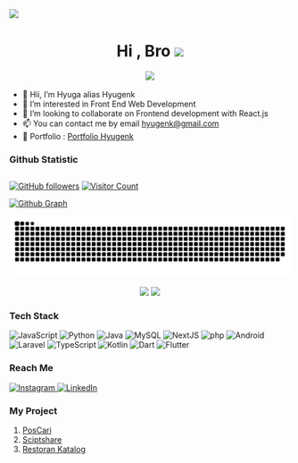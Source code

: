 <img src="https://github.com/halfrost/halfrost/blob/master/icons/header_1.png">

<h1  align="center">Hi , Bro <img src="https://media.giphy.com/media/hvRJCLFzcasrR4ia7z/giphy.gif" width="32"></h1>
<p align="center">
  <a href="https://github.com/DenverCoder1/readme-typing-svg"><img src="https://readme-typing-svg.herokuapp.com?lines=Informatics+Engineering+Student;Class+Of+2021;I’m+interested+in+Front+End+Web+Development&center=true&width=500&height=50"></a>
</p>

- 👋 Hii, I’m Hyuga alias Hyugenk
- 👀 I’m interested in Front End Web Development
- 💞️ I’m looking to collaborate on Frontend development with React.js
- 📫 You can contact me by email hyugenk@gmail.com
- 💌 Portfolio : [Portfolio Hyugenk](https://github.com/hyugenk)

### Github Statistic
## 
[![GitHub followers](https://img.shields.io/github/followers/hyugenk?color=0F9D58&labelColor=000000&label=Github+Followers&logo=github&logoColor=white&style=for-the-badge)](https://github.com/hyugenk)
[![Visitor Count](https://komarev.com/ghpvc/?username=hyugenk-ai&style=for-the-badge&color=0F9D58)](https://github.com/hyugenk)
<br>

[![Github Graph](https://github-readme-activity-graph.vercel.app/graph?username=hyugenk&bg_color=22272e&color=6e6e6e&line=19b856&point=267dcf&area=false&hide_border=true)](https://github.com/hyugenk)
<div align="center">
    <img src="https://raw.githubusercontent.com/hyugenk/hyugenk/output/contrib-snek-yami.svg#gh-dark-mode-only" alt="Snake" loop=infinite>
    <p>
    <img height="150em" src="https://github-readme-stats-eight-theta.vercel.app/api?username=hyugenk&show_icons=true&theme=algolia&include_all_commits=true&count_private=true"/>
    <img height="150em" src="https://github-readme-stats-eight-theta.vercel.app/api/top-langs/?username=hyugenk&layout=compact&langs_count=8&theme=algolia"/>
    </p>
</div>


### Tech Stack

<p>
  <img alt="JavaScript" src="https://img.shields.io/badge/-JavaScript-f7e018?logo=JavaScript&logoColor=white"/>
  <img alt="Python" src="https://img.shields.io/badge/-Python-ffd03d?logo=Python&logoColor=white"/>
  <img alt="Java" src="https://img.shields.io/badge/-Java-ec2025?logo=java&logoColor=white"/>
  <img alt="MySQL" src="https://img.shields.io/badge/-MySQL-orange?logo=mysql&logoColor=white"/>
  <img alt="NextJS" src="https://img.shields.io/badge/-NextJS-494949?logo=next.js&logoColor=white"/>
  <img alt="php" src="https://img.shields.io/badge/-php-777bb3?logo=php&logoColor=white"/>
  <img alt="Android" src="https://img.shields.io/badge/-Android-2edf85?logo=Android&logoColor=white"/>
  <img alt="Laravel" src="https://img.shields.io/badge/-Laravel-red?logo=laravel&logoColor=white"/>
  <img alt="TypeScript" src="https://img.shields.io/badge/-TypeScript-2f74c0?logo=TypeScript&logoColor=white"/>
  <img alt="Kotlin" src="https://img.shields.io/badge/-Kotlin-f1850b?logo=Kotlin&logoColor=white"/>
  <img alt="Dart" src="https://img.shields.io/badge/-Dart-0175C2?logo=Dart&logoColor=white"/>
  <img alt="Flutter" src="https://img.shields.io/badge/-Flutter-02569B?logo=Flutter&logoColor=white"/>
</p>

### Reach Me
<p>
  <a href="https://instagram.com/hyugenk" target="_blank">
    <img alt="Instagram" src="https://img.shields.io/badge/Instagram-%23E4405F.svg?&logo=instagram&logoColor=white" />
  </a>
  <a href="https://www.linkedin.com/in/hyuga-dewanto-kojyro-45b434221/" target="_blank">
    <img alt="LinkedIn" src="https://img.shields.io/badge/LinkedIn-%230077B5.svg?&logo=linkedin&logoColor=white" />
  </a>
</p>

### My Project 
1. [PosCari](https://pos-carii.vercel.app/)
2. [Sciptshare](http://scriptshare.tech/)
3. [Restoran Katalog](https://raja-rasa-sub3-fe-expert.vercel.app/)
   

